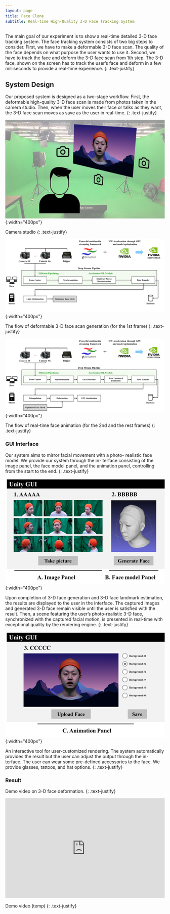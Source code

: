 ```yaml
---
layout: page
title: Face Clone
subtitle: Real-time High-Quality 3-D Face Tracking System
---
```


The main goal of our experiment is to show a real-time detailed 3-D face tracking system. The face tracking system consists of two big steps to consider. First, we have to make a deformable 3-D face scan. The quality of the face depends on what purpose the user wants to use it. Second, we have to track the face and deform the 3-D face scan from 1th step. The 3-D face, shown on the screen has to track the user’s face and deform in a few milliseconds to provide a real-time experience.
{: .text-justify}


## System Design

Our proposed system is designed as a two-stage workflow. First, the deformable high-quality 3-D face scan is made from photos taken in the camera studio. Then, when the user moves their face or talks as they want, the 3-D face scan moves as save as the user in real-time.
{: .text-justify}

![Studio](/assets/img/1_system.png){:width="400px"}

Camera studio
{: .text-justify}

![Flow](/assets/img/3_flow1.png){:width="400px"}

The flow of deformable 3-D face scan generation (for the 1st frame)
{: .text-justify}

![Flow](/assets/img/3_flow2.png){:width="400px"}

The flow of real-time face animation (for the 2nd and the rest frames)
{: .text-justify}


### GUI Interface

Our system aims to mirror facial movement with a photo- realistic face model. We provide our system through the in- terface consisting of the image panel, the face model panel, and the animation panel, controlling from the start to the end.
{: .text-justify}

![Flow](/assets/img/4_interfacea.png){:width="400px"}

Upon completion of 3-D face generation and 3-D face landmark estimation, the results are displayed to the user in the interface. The captured images and generated 3-D face remain visible until the user is satisfied with the result. Then, a scene featuring the user’s photo-realistic 3-D face, synchronized with the captured facial motion, is presented in real-time with exceptional quality by the rendering engine.
{: .text-justify}

![Flow](/assets/img/4_interfaceb.png){:width="400px"}

An interactive tool for user-customized rendering. The system automatically provides the result but the user can adjust the output through the in- terface. The user can wear some pre-defined accessories to the face. We provide glasses, tattoos, and hat options.
{: .text-justify}


### Result

Demo video on 3-D face deformation.
{: .text-justify}

<iframe
        width="100%" height="315" src="https://www.youtube.com/embed/aaCEkpZXNpA" title="YouTube video player" frameborder="0" allow="accelerometer; autoplay; clipboard-write; encrypted-media; gyroscope; picture-in-picture; web-share" allowfullscreen>
</iframe>

Demo video (temp)
{: .text-justify}
